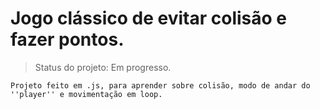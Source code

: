 <h1>Jogo clássico de evitar colisão e fazer pontos.</h1>

> Status do projeto: Em progresso.

```
Projeto feito em .js, para aprender sobre colisão, modo de andar do ''player'' e movimentação em loop.
```
